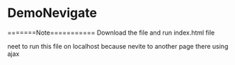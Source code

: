 # DemoNevigate

=======Note===========
Download the file and run index.html file


neet to run this file on localhost because nevite to another page there using ajax
